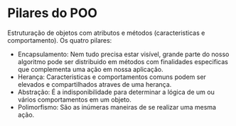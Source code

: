 # Pilares do POO

Estruturação de objetos com atributos e métodos (caracteristicas
e comportamento). 
Os quatro pilares:
- Encapsulamento: Nem tudo precisa estar visível, grande parte do nosso algoritmo
pode ser distribuido em métodos com finalidades especificas que complementa uma ação em nossa aplicação.
- Herança: Caracteristicas e comportamentos comuns podem ser elevados e compartilhados atraves de uma herança.
- Abstração: É a indisponibilidade para determinar a lógica de um ou vários comportamentos em um objeto.
- Polimorfismo: São as inúmeras maneiras de se realizar uma mesma ação.
